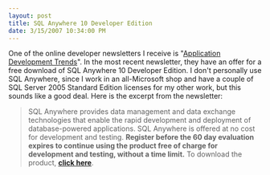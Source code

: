 ```yaml
---
layout: post
title: SQL Anywhere 10 Developer Edition
date: 3/15/2007 10:34:00 PM
---
```


One of the online developer newsletters I receive is "[Application Development Trends](http://adtmag.com/)". In the most recent newsletter, they have an offer for a free download of SQL Anywhere 10 Developer Edition. I don't personally use SQL Anywhere, since I work in an all-Microsoft shop and have a couple of SQL Server 2005 Standard Edition licenses for my other work, but this sounds like a good deal. Here is the excerpt from the newsletter:

> SQL Anywhere provides data management and data exchange technologies that enable the rapid development and deployment of database-powered applications. SQL Anywhere is offered at no cost for development and testing. **Register before the 60 day evaluation expires to continue using the product free of charge for development and testing, without a time limit.** To download the product, [**click here**](http://www.1105info.com/qoeiemi_sdchxlcx.html).
